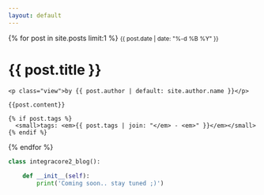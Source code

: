 ```yaml
---
layout: default
---
```


{% for post in site.posts limit:1 %}
	<small>{{ post.date | date: "%-d %B %Y" }}</small>
	<h1>{{ post.title }}</h1>

	<p class="view">by {{ post.author | default: site.author.name }}</p>

	{{post.content}}

	{% if post.tags %}
	  <small>tags: <em>{{ post.tags | join: "</em> - <em>" }}</em></small>
	{% endif %}
{% endfor %}

```python
class integracore2_blog():
	
	def __init__(self):
		print('Coming soon.. stay tuned ;)')
```